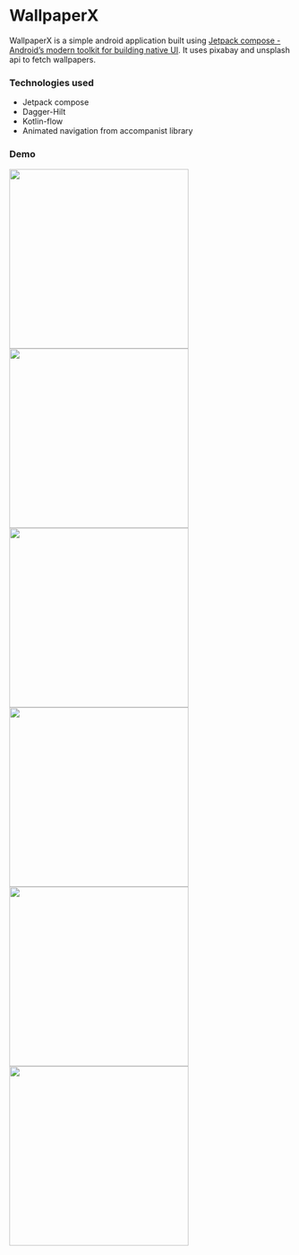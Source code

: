 # WallpaperX
WallpaperX is a simple android application built using <a href="https://developer.android.com/jetpack/compose">Jetpack compose - Android’s modern toolkit for building native UI</a>. It uses pixabay and unsplash api to fetch wallpapers.

### Technologies used
- Jetpack compose
- Dagger-Hilt
- Kotlin-flow
- Animated navigation from accompanist library
### Demo

 
<div>
<img src="https://raw.githubusercontent.com/divyansh-dxn/WallpaperX/master/samples/sample1.jpeg" height="320"/>
<img src="https://raw.githubusercontent.com/divyansh-dxn/WallpaperX/master/samples/sample2.jpeg" height="320">
<img src="https://raw.githubusercontent.com/divyansh-dxn/WallpaperX/master/samples/sample3.jpeg" height="320">
<img src="https://raw.githubusercontent.com/divyansh-dxn/WallpaperX/master/samples/sample4.jpeg" height="320">
<img src="https://raw.githubusercontent.com/divyansh-dxn/WallpaperX/master/samples/sample5.jpeg" height="320">
<img src="https://raw.githubusercontent.com/divyansh-dxn/WallpaperX/master/samples/sample6.jpeg" height="320">
</div>





